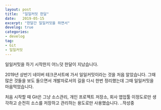 ```yaml
---
layout: post
title:  "일일커밋 한달"
date:   2019-05-15
excerpt: "한달간 일일커밋을 하면서"
develog: true
categories:
- develog
tag:
- Git
- 일일커밋
---
```


일일커밋을 하기 시작한지 어느덧 한달이 지났습니다.

2019년 상반기 네이버 테크콘서트에 가서 일일커밋이라는 것을 처음 알았습니다. 그때 많은 것들을 보도 들으면서 개발자로서의 길을 다시 한번 정리했는데 그때 일일커밋을 마음먹었습니다.

처음 시작할 때 Git은 그냥 소스관리, 개인 프로젝트 저장소, 회사 엽업툴 이정도로만 생각하고 순전히 소스를 저장하고 관리하는 용도로만 사용했습니다.
..작성중
